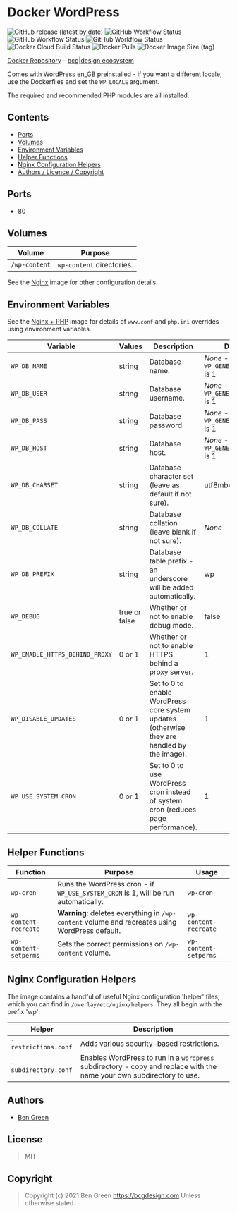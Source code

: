 # Docker WordPress

![GitHub release (latest by date)](https://img.shields.io/github/v/release/bencgreen/docker-wordpress) ![GitHub Workflow Status](https://img.shields.io/github/workflow/status/bencgreen/docker-wordpress/7.3-dev?label=github+7.3) ![GitHub Workflow Status](https://img.shields.io/github/workflow/status/bencgreen/docker-wordpress/7.4-dev?label=github+7.4) ![GitHub Workflow Status](https://img.shields.io/github/workflow/status/bencgreen/docker-wordpress/8.0-dev?label=github+8.0) ![Docker Cloud Build Status](https://img.shields.io/docker/cloud/build/bcgdesign/wordpress?label=docker) ![Docker Pulls](https://img.shields.io/docker/pulls/bcgdesign/wordpress?label=pulls) ![Docker Image Size (tag)](https://img.shields.io/docker/image-size/bcgdesign/wordpress/latest?label=size)

[Docker Repository](https://hub.docker.com/r/bcgdesign/wordpress) - [bcg|design ecosystem](https://github.com/bencgreen/docker)

Comes with WordPress en_GB preinstalled - if you want a different locale, use the Dockerfiles and set the `WP_LOCALE` argument.

The required and recommended PHP modules are all installed.

## Contents

* [Ports](#ports)
* [Volumes](#volumes)
* [Environment Variables](#environment-variables)
* [Helper Functions](#helper-functions)
* [Nginx Configuration Helpers](#nginx-configuration-helpers)
* [Authors / Licence / Copyright](#authors)

## Ports

* 80

## Volumes

| Volume         | Purpose                   |
| -------------- | ------------------------- |
| `/wp-content`  | `wp-content` directories. |

See the [Nginx](https://github.com/bencgreen/docker-nginx) image for other configuration details.

## Environment Variables

See the [Nginx + PHP](https://github.com/bencgreen/docker-nginx-php) image for details of `www.conf` and `php.ini` overrides using environment variables.

| Variable                       | Values        | Description                                                                                 | Default                                        |
| ------------------------------ | ------------- | ------------------------------------------------------------------------------------------- | ---------------------------------------------- |
| `WP_DB_NAME`                   | string        | Database name.                                                                              | *None* - required if `WP_GENERATE_CONFIG` is 1 |
| `WP_DB_USER`                   | string        | Database username.                                                                          | *None* - required if `WP_GENERATE_CONFIG` is 1 |
| `WP_DB_PASS`                   | string        | Database password.                                                                          | *None* - required if `WP_GENERATE_CONFIG` is 1 |
| `WP_DB_HOST`                   | string        | Database host.                                                                              | *None* - required if `WP_GENERATE_CONFIG` is 1 |
| `WP_DB_CHARSET`                | string        | Database character set (leave as default if not sure).                                      | utf8mb4                                        |
| `WP_DB_COLLATE`                | string        | Database collation (leave blank if not sure).                                               | *None*                                         |
| `WP_DB_PREFIX`                 | string        | Database table prefix - an underscore will be added automatically.                          | wp                                             |
| `WP_DEBUG`                     | true or false | Whether or not to enable debug mode.                                                        | false                                          |
| `WP_ENABLE_HTTPS_BEHIND_PROXY` | 0 or 1        | Whether or not to enable HTTPS behind a proxy server.                                       | 1                                              |
| `WP_DISABLE_UPDATES`           | 0 or 1        | Set to 0 to enable WordPress core system updates (otherwise they are handled by the image). | 1                                              |
| `WP_USE_SYSTEM_CRON`           | 0 or 1        | Set to 0 to use WordPress cron instead of system cron (reduces page performance).           | 1                                              |

## Helper Functions

| Function              | Purpose                                                                                        | Usage                 |
| --------------------- | ---------------------------------------------------------------------------------------------- | --------------------- |
| `wp-cron`             | Runs the WordPress cron - if `WP_USE_SYSTEM_CRON` is 1, will be run automatically.             | `wp-cron`             |
| `wp-content-recreate` | **Warning**: deletes everything in `/wp-content` volume and recreates using WordPress default. | `wp-content-recreate` |
| `wp-content-setperms` | Sets the correct permissions on `/wp-content` volume.                                          | `wp-content-setperms` |

## Nginx Configuration Helpers

The image contains a handful of useful Nginx configuration 'helper' files, which you can find in `/overlay/etc/nginx/helpers`.  They all begin with the prefix 'wp':

| Helper               | Description                                                                                                           |
| -------------------- | --------------------------------------------------------------------------------------------------------------------- |
| `-restrictions.conf` | Adds various security-based restrictions.                                                                             |
| `-subdirectory.conf` | Enables WordPress to run in a `wordpress` subdirectory - copy and replace with the name your own subdirectory to use. |

## Authors

* [Ben Green](https://github.com/bencgreen)

## License

> MIT

## Copyright

> Copyright (c) 2021 Ben Green <https://bcgdesign.com>
> Unless otherwise stated
